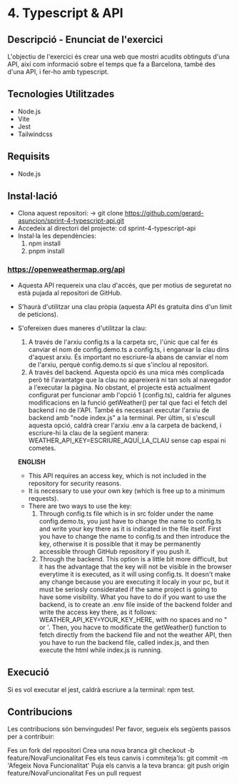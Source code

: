 # 4. Typescript & API

## Descripció - Enunciat de l'exercici

L'objectiu de l'exercici és crear una web que mostri acudits obtinguts d'una API, així com informació sobre el temps que fa a Barcelona, també des d'una API, i fer-ho amb typescript.


## Tecnologies Utilitzades

- Node.js
- Vite
- Jest
- Tailwindcss

## Requisits

- Node.js

## Instal·lació

- Clona aquest repositori: -> git clone https://github.com/gerard-asuncion/sprint-4-typescript-api.git
- Accedeix al directori del projecte: cd sprint-4-typescript-api
- Instal·la les dependències: 
    1. npm install
    2. pnpm install

### https://openweathermap.org/api

- Aquesta API requereix una clau d'accés, que per motius de seguretat no està pujada al repositori de GitHub. 
- S'haurà d'utilitzar una clau pròpia (aquesta API és gratuita dins d'un límit de peticions).
- S'ofereixen dues maneres d'utilitzar la clau: 
    1. A través de l'arxiu config.ts a la carpeta src, l'únic que cal fer és canviar el nom de config.demo.ts a config.ts, i enganxar la clau dins d'aquest arxiu. És important no escriure-la abans de canviar el nom de l'arxiu, perquè config.demo.ts sí que s'inclou al repositori.
    2. A través del backend. Aquesta opció és una mica més complicada però té l'avantatge que la clau no apareixerà ni tan sols al navegador a l'executar la pàgina. No obstant, el projecte està actualment configurat per funcionar amb l'opció 1 (config.ts), caldria fer algunes modificacions en la funció getWeather() per tal que faci el fetch del backend i no de l'API. També és necessari executar l'arxiu de backend amb "node index.js" a la terminal. 
    Per últim, si s'escull aquesta opció, caldrà crear l'arxiu .env a la carpeta de backend, i escriure-hi la clau de la següent manera:
    WEATHER_API_KEY=ESCRIURE_AQUÍ_LA_CLAU sense cap espai ni cometes.

    <strong>ENGLISH</strong>

    - This API requires an access key, which is not included in the repository for security reasons.
    - It is necessary to use your own key (which is free up to a minimum requests).
    - There are two ways to use the key:
        1. Through config.ts file which is in src folder under the name config.demo.ts, you just have to change the name to config.ts and write your key there as it is indicated in the file itself. First you have to change the name to config.ts and then introduce the key, otherwise it is possible that it may be permanently accessible through GitHub repository if you push it. 
        2. Through the backend. This option is a little bit more difficult, but it has the advantage that the key will not be visible in the browser everytime it is executed, as it will using config.ts. It doesn't make any change because you are executing it localy in your pc, but it must be seriosly considerated if the same project is going to have some visibility.
            What you have to do if you want to use the backend, is to create an .env file inside of the backend folder and write the access key there, as it follows: WEATHER_API_KEY=YOUR_KEY_HERE, with no spaces and no " or '. Then, you hacve to modificate the getWeather() function to fetch directly from the backend file and not the weather API, then you have to run the backend file, called index.js, and then execute the html while index.js is running.

## Execució

Si es vol executar el jest, caldrà escriure a la terminal: npm test.

## Contribucions

Les contribucions són benvingudes! Per favor, segueix els següents passos per a contribuir:

Fes un fork del repositori
Crea una nova branca   git checkout -b feature/NovaFuncionalitat
Fes els teus canvis i commiteja'ls:   git commit -m 'Afegeix Nova Funcionalitat'
Puja els canvis a la teva branca:   git push origin feature/NovaFuncionalitat
Fes un pull request